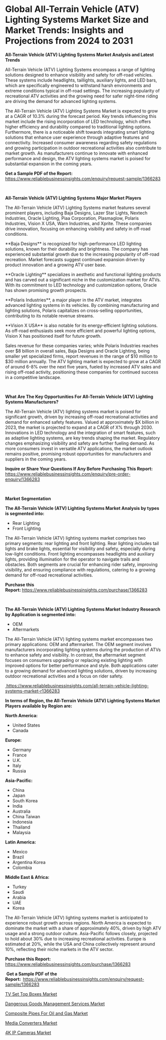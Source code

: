 <p><h1>Global All-Terrain Vehicle (ATV) Lighting Systems Market Size and Market Trends: Insights and Projections from 2024 to 2031</h1></p><p><strong>All-Terrain Vehicle (ATV) Lighting Systems Market Analysis and Latest Trends</strong></p>
<p><p>All-Terrain Vehicle (ATV) Lighting Systems encompass a range of lighting solutions designed to enhance visibility and safety for off-road vehicles. These systems include headlights, taillights, auxiliary lights, and LED bars, which are specifically engineered to withstand harsh environments and extreme conditions typical in off-road settings. The increasing popularity of recreational ATV activities and the growing need for safer night-time riding are driving the demand for advanced lighting systems.</p><p>The All-Terrain Vehicle (ATV) Lighting Systems Market is expected to grow at a CAGR of 10.3% during the forecast period. Key trends influencing this market include the rising incorporation of LED technology, which offers higher efficiency and durability compared to traditional lighting options. Furthermore, there is a noticeable shift towards integrating smart lighting solutions that enhance user experience through adaptive features and connectivity. Increased consumer awareness regarding safety regulations and growing participation in outdoor recreational activities also contribute to market growth. As manufacturers continue to innovate with enhanced performance and design, the ATV lighting systems market is poised for substantial expansion in the coming years.</p></p>
<p><strong>Get a Sample PDF of the Report:&nbsp;</strong> <a href="https://www.reliablebusinessinsights.com/enquiry/request-sample/1366283?utm_campaign=1113&utm_medium=2&utm_source=Github&utm_content=ia&utm_term=06122024&utm_id=all-terrain-vehicle-atv-lighting-systems">https://www.reliablebusinessinsights.com/enquiry/request-sample/1366283</a></p>
<p>&nbsp;</p>
<p><strong>All-Terrain Vehicle (ATV) Lighting Systems Major Market Players</strong></p>
<p><p>The All-Terrain Vehicle (ATV) Lighting Systems market features several prominent players, including Baja Designs, Lazer Star Lights, Nextech Industries, Oracle Lighting, Piaa Corporation, Plasmaglow, Polaris Industries, Vision X USA, Warn Industries, and Xprite. These companies drive innovation, focusing on enhancing visibility and safety in off-road conditions.</p><p>**Baja Designs** is recognized for high-performance LED lighting solutions, known for their durability and brightness. The company has experienced substantial growth due to the increasing popularity of off-road recreation. Market forecasts suggest continued expansion driven by product innovation and a growing ATV user base.</p><p>**Oracle Lighting** specializes in aesthetic and functional lighting products and has carved out a significant niche in the customization market for ATVs. With its commitment to LED technology and customization options, Oracle has shown promising growth prospects.</p><p>**Polaris Industries**, a major player in the ATV market, integrates advanced lighting systems in its vehicles. By combining manufacturing and lighting solutions, Polaris capitalizes on cross-selling opportunities, contributing to its notable revenue streams.</p><p>**Vision X USA** is also notable for its energy-efficient lighting solutions. As off-road enthusiasts seek more efficient and powerful lighting options, Vision X has positioned itself for future growth.</p><p>Sales revenue for these companies varies; while Polaris Industries reaches over $8 billion in overall sales, Baja Designs and Oracle Lighting, being smaller yet specialized firms, report revenues in the range of $10 million to $30 million annually. The ATV lighting market is expected to grow at a CAGR of around 6-8% over the next five years, fueled by increased ATV sales and rising off-road activity, positioning these companies for continued success in a competitive landscape.</p></p>
<p>&nbsp;</p>
<p><strong>What Are The Key Opportunities For All-Terrain Vehicle (ATV) Lighting Systems Manufacturers?</strong></p>
<p><p>The All-Terrain Vehicle (ATV) lighting systems market is poised for significant growth, driven by increasing off-road recreational activities and demand for enhanced safety features. Valued at approximately $X billion in 2023, the market is projected to expand at a CAGR of X% through 2030. Innovations in LED technology and the integration of smart features, such as adaptive lighting systems, are key trends shaping the market. Regulatory changes emphasizing visibility and safety are further fueling demand. As more consumers invest in versatile ATV applications, the market outlook remains positive, promising robust opportunities for manufacturers and suppliers in the coming years.</p></p>
<p><strong>Inquire or Share Your Questions If Any Before Purchasing This Report:</strong> <a href="https://www.reliablebusinessinsights.com/enquiry/pre-order-enquiry/1366283?utm_campaign=1113&utm_medium=2&utm_source=Github&utm_content=ia&utm_term=06122024&utm_id=all-terrain-vehicle-atv-lighting-systems">https://www.reliablebusinessinsights.com/enquiry/pre-order-enquiry/1366283</a></p>
<p>&nbsp;</p>
<p><strong>Market Segmentation</strong></p>
<p><strong>The All-Terrain Vehicle (ATV) Lighting Systems Market Analysis by types is segmented into:</strong></p>
<p><ul><li>Rear Lighting</li><li>Front Lighting</li></ul></p>
<p><p>The All-Terrain Vehicle (ATV) lighting systems market comprises two primary segments: rear lighting and front lighting. Rear lighting includes tail lights and brake lights, essential for visibility and safety, especially during low-light conditions. Front lighting encompasses headlights and auxiliary lights, providing illumination for the operator to navigate trails and obstacles. Both segments are crucial for enhancing rider safety, improving visibility, and ensuring compliance with regulations, catering to a growing demand for off-road recreational activities.</p></p>
<p><strong>Purchase this Report:&nbsp;</strong><a href="https://www.reliablebusinessinsights.com/purchase/1366283?utm_campaign=1113&utm_medium=2&utm_source=Github&utm_content=ia&utm_term=06122024&utm_id=all-terrain-vehicle-atv-lighting-systems">https://www.reliablebusinessinsights.com/purchase/1366283</a></p>
<p>&nbsp;</p>
<p><strong>The All-Terrain Vehicle (ATV) Lighting Systems Market Industry Research by Application is segmented into:</strong></p>
<p><ul><li>OEM</li><li>Aftermarkets</li></ul></p>
<p><p>The All-Terrain Vehicle (ATV) lighting systems market encompasses two primary applications: OEM and aftermarket. The OEM segment involves manufacturers incorporating lighting systems during the production of ATVs to enhance safety and visibility. In contrast, the aftermarket segment focuses on consumers upgrading or replacing existing lighting with improved options for better performance and style. Both applications cater to a growing demand for advanced lighting solutions, driven by increasing outdoor recreational activities and a focus on rider safety.</p></p>
<p><a href="https://www.reliablebusinessinsights.com/all-terrain-vehicle-lighting-systems-market-r1366283?utm_campaign=1113&utm_medium=2&utm_source=Github&utm_content=ia&utm_term=06122024&utm_id=all-terrain-vehicle-atv-lighting-systems">&nbsp;https://www.reliablebusinessinsights.com/all-terrain-vehicle-lighting-systems-market-r1366283</a></p>
<p><strong>In terms of Region, the All-Terrain Vehicle (ATV) Lighting Systems Market Players available by Region are:</strong></p>
<p>
    <p> <strong> North America: </strong>
        <ul>
            <li>United States</li>
            <li>Canada</li>
        </ul>
        </p> 
    <p> <strong> Europe: </strong>
        <ul>
            <li>Germany</li>
            <li>France</li>
            <li>U.K.</li>
            <li>Italy</li>
            <li>Russia</li>
        </ul>
        </p> 
    <p> <strong> Asia-Pacific: </strong>
        <ul>
            <li>China</li>
            <li>Japan</li>
            <li>South Korea</li>
            <li>India</li>
            <li>Australia</li>
            <li>China Taiwan</li>
            <li>Indonesia</li>
            <li>Thailand</li>
            <li>Malaysia</li>
        </ul>
        </p> 
    <p> <strong> Latin America: </strong>
        <ul>
            <li>Mexico</li>
            <li>Brazil</li>
            <li>Argentina Korea</li>
            <li>Colombia</li>
        </ul>
        </p> 
    <p> <strong> Middle East & Africa: </strong>
        <ul>
            <li>Turkey</li>
            <li>Saudi</li>
            <li>Arabia</li>
            <li>UAE</li>
            <li>Korea</li>
        </ul>
    </p>
    </p>
<p><p>The All-Terrain Vehicle (ATV) lighting systems market is anticipated to experience robust growth across regions. North America is expected to dominate the market with a share of approximately 40%, driven by high ATV usage and a strong outdoor culture. Asia-Pacific follows closely, projected to hold about 30% due to increasing recreational activities. Europe is estimated at 20%, while the USA and China collectively represent around 10%, reflecting their niche markets in the ATV sector.</p></p>
<p><strong>Purchase this Report: </strong><a href="https://www.reliablebusinessinsights.com/purchase/1366283?utm_campaign=1113&utm_medium=2&utm_source=Github&utm_content=ia&utm_term=06122024&utm_id=all-terrain-vehicle-atv-lighting-systems">https://www.reliablebusinessinsights.com/purchase/1366283</a></p>
<p>&nbsp;<strong>Get a Sample PDF of the Report:&nbsp;&nbsp;</strong><a href="https://www.reliablebusinessinsights.com/enquiry/request-sample/1366283?utm_campaign=1113&utm_medium=2&utm_source=Github&utm_content=ia&utm_term=06122024&utm_id=all-terrain-vehicle-atv-lighting-systems">https://www.reliablebusinessinsights.com/enquiry/request-sample/1366283</a></p>
<p><strong></strong></p>
<p><p><a href="https://www.linkedin.com/pulse/in-depth-tv-set-top-boxes-market-analysis-projected-96-cagr-0f6je?utm_campaign=1113&utm_medium=2&utm_source=Github&utm_content=ia&utm_term=06122024&utm_id=all-terrain-vehicle-atv-lighting-systems">TV Set Top Boxes Market</a></p><p><a href="https://issuu.com/reportprime-2/docs/dangerous-goods-management-services-market-size-20?utm_campaign=1113&utm_medium=2&utm_source=Github&utm_content=ia&utm_term=06122024&utm_id=all-terrain-vehicle-atv-lighting-systems">Dangerous Goods Management Services Market</a></p><p><a href="https://issuu.com/reportprime-2/docs/composite-pipes-for-oil-and-gas-market-size-2030.p?utm_campaign=1113&utm_medium=2&utm_source=Github&utm_content=ia&utm_term=06122024&utm_id=all-terrain-vehicle-atv-lighting-systems">Composite Pipes For Oil and Gas Market</a></p><p><a href="https://www.linkedin.com/pulse/growth-journey-media-converters-market-uncovering-133-cagr-through-qmxwe?utm_campaign=1113&utm_medium=2&utm_source=Github&utm_content=ia&utm_term=06122024&utm_id=all-terrain-vehicle-atv-lighting-systems">Media Converters Market</a></p><p><a href="https://www.linkedin.com/pulse/growth-projections-4k-ip-cameras-market-from-2024-2031-146-c5xye?utm_campaign=1113&utm_medium=2&utm_source=Github&utm_content=ia&utm_term=06122024&utm_id=all-terrain-vehicle-atv-lighting-systems">4K IP Cameras Market</a></p></p>